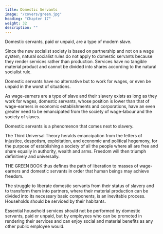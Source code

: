 ```yaml
---
title: Domestic Servants
image: "/covers/green.jpg"
heading: "Chapter 17"
weight: 32
description: ""
---
```



Domestic servants, paid or unpaid, are a type of modern slave.

Since the new socialist society is based on partnership and not on a wage system, natural socialist rules do not apply to domestic servants because they render services rather than production. Services have no tangible material product and cannot be divided into shares according to the natural socialist rule. 

Domestic servants have no alternative but to work for wages, or even be unpaid in the worst of situations. 

As wage-earners are a type of slave and their slavery exists as long as they work for wages, domestic servants, whose position is lower than that of wage-earners in economic establishments and corporations, have an even greater need to be emancipated from the society of wage-labour and the society of slaves.

Domestic servants is a phenomenon that comes next to slavery. 

The Third Universal Theory heralds emancipation from the fetters of injustice, despotism, exploitation, and economic and political hegemony, for the purpose of establishing a society of all the people where all are free and share equally in authority, wealth and arms. Freedom will then triumph definitively and universally.

THE GREEN BOOK thus defines the path of liberation to masses of wage-earners and domestic servants in order that human beings may achieve freedom.

The struggle to liberate domestic servants from their status of slavery and to transform
them into partners, where their material production can be divided into its necessary basic components, is an inevitable process. Households should be serviced by their habitants. 

Essential household services should not be performed by domestic servants, paid or unpaid, but by employees who can be promoted in rendering their services and can enjoy social and material benefits as any other public employee would.
